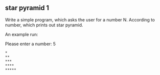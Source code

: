 ## star pyramid 1

Write a simple program, which asks the user for a number N.
According to number, which prints out star pyramid.

An example run:

Please enter a number: 5

	*
	**
	***
	****
	*****

